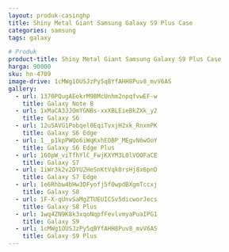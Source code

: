 ```yaml
---
layout: produk-casinghp
title: Shiny Metal Giant Samsung Galaxy S9 Plus Case
categories: samsung
tags: galaxy

# Produk
product-title: Shiny Metal Giant Samsung Galaxy S9 Plus Case
harga: 90000
sku: hn-4709
image-drive: 1cMWg1OUSJzPy5qBYfAHH8Puv8_mvV6AS
gallery:
  - url: 1370PQugAEokrM9BMcUnhm2npqfvwEF-w
    title: Galaxy Note 8
  - url: 1xMaCA3JJOmYGNBs-xxXBLEieBkZXk_y2
    title: Galaxy S6
  - url: 12u5AVG1Pobqel0EqiTvxjH2xk_RnxmPK
    title: Galaxy S6 Edge
  - url: 1__p1kpPWQo6iWqKxhEOBP_MEgvN6wOoY
    title: Galaxy S6 Edge Plus
  - url: 160pW_viTfhYlC_FwjKXYM3L0lVOOFaCE
    title: Galaxy S7
  - url: 1iWr3k2v2DYU2HeSnKtVqk0rsHj8x6pnD
    title: Galaxy S7 Edge
  - url: 1e6Rhbw4bHw3DFyofj5f0wpdBXgmTccxj
    title: Galaxy S8
  - url: 1F-X-qUnvSaMgZTUEUICSv5dicworJecs
    title: Galaxy S8 Plus
  - url: 1wq4ZN9K8k3xqoNqpfFevlvmyaPuaIPG1
    title: Galaxy S9
  - url: 1cMWg1OUSJzPy5qBYfAHH8Puv8_mvV6AS
    title: Galaxy S9 Plus
---
```

